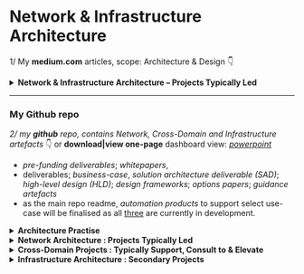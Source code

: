 
# Network & Infrastructure Architecture
1/ My **medium.com** articles, scope: Architecture & Design 👇

<details>
<summary><strong>Network & Infrastructure Architecture – Projects Typically Led </strong></summary>

 👉 Select the network capability of interest from the list below; 
<details>
<summary><strong> Communication and Collaboration services </strong></summary>

| Medium Article Link | Value | Benefit |
|--------------------:|:------|:--------|
| [Microsoft Communication & Collaboration](https://medium.com/@marclandy.me/microsoft-communication-collaboration-e7478aab2af8) | M365 ecosystem integration | Critical for modern hybrid workforce enablement |

</details>

<details>
<summary><strong> IT/OT Convergence or Segmentation services </strong></summary>

| Medium Article Link | Value | Benefit |
|--------------------:|:------|:--------|
| [Modern Enterprise Campus Design, 802.1x isn't going away](https://medium.com/@marclandy.me/modern-enterprise-campus-design-79d8d33c47c5) | Zero Trust campus access | Balances security with operational efficiency |
| [Campus design — wireless and wired](https://medium.com/@marclandy.me/campus-design-wireless-and-wired-1ae9ddf626fb) | Converged infrastructure design | Reduces complexity and operational overhead |
| [Zero Trust in Wi-Fi networking and secure device onboarding](https://medium.com/@marclandy.me/zero-trust-in-wi-fi-networking-and-secure-device-onboarding-f9c19b58d6d5) | BYOD/IoT security at scale | Modern wireless Zero Trust implementation |
| [Retail Wi-Fi Standard](https://medium.com/@marclandy.me/retail-wi-fi-standard-9470830a82af) | Customer experience optimization | Multi-site public Wi-Fi architecture |
| [Mid-Tier Enterprise with existing Cisco SD-WAN & Palo Alto FWs look to Aruba SD-Branch for Campus](https://medium.com/@marclandy.me/mid-tier-enterprise-with-existing-cisco-sd-wan-palo-alto-fws-look-to-aruba-sd-branch-for-campus-4a84aa36dbe9) | Multi-vendor integration expertise | Pragmatic technology transformation |
| [Cisco ACI Technical Review](https://medium.com/@marclandy.me/cisco-aci-technical-review-f3f7314b3e51) | SDN investment evaluation | Strategic data center technology assessment |

</details>

<details>
<summary><strong> Cloud Integration services </strong></summary>

| Medium Article Link | Value | Benefit |
|--------------------:|:------|:--------|
| [Cross-Hyperscaler Network Connectivity (AWS ↔ Azure)](https://medium.com/@marclandy.me/cross-hyperscaler-network-connectivity-aws-azure-d2a62d7fe2f2) | Multi-cloud networking mastery | Avoids vendor lock-in, optimizes costs |
| [Modernisation of Enterprise Cloud Network & Infrastructure Landscape \| HLA](https://medium.com/@marclandy.me/modernisation-of-enterprise-cloud-network-infrastructure-landscape-hla-8e6085fca16e) | Infrastructure transformation roadmaps | Strategic modernization planning |
| [The Towers of Multi-Cloud Network](https://medium.com/@marclandy.me/the-towers-of-multi-cloud-network-8aa3dbdb4d1f) | Standardized cloud patterns | Scalable, repeatable connectivity solutions |
| [Public IaaS/PaaS Hub-and-Spoke](https://medium.com/@marclandy.me/public-iaas-paas-hub-and-spoke-721e6dce1c6a) | Cloud-native networking | Cost-effective, enterprise-scale architectures |
| [Cloud Workload & Platform Assessment](https://medium.com/@marclandy.me/cloud-workload-platform-assessment-74426ff95fea) | Migration strategy optimization | Workload placement and cost alignment |
| [Cloud Disaster Recovery Strategy](https://medium.com/@marclandy.me/cloud-disaster-recovery-strategy-55b5bc739a59) | Business continuity assurance | Cloud-based resilience and compliance |

</details>

<details>
<summary><strong> Infrastructure, Data Center Hosting, and Remote site services </strong></summary>

| Medium Article Link | Value | Benefit |
|--------------------:|:------|:--------|
| [Solution Architecture — Web Application Firewall (WAF) and DDoS Protection](https://medium.com/@marclandy.me/solution-architecture-web-application-firewall-waf-and-ddos-protection-1101bf6cac31) | Application security architecture | Digital transformation threat protection |
| [Endpoint Reference Architecture & Solution Design](https://medium.com/@marclandy.me/endpoint-reference-architecture-solution-design-7a9074cb9cf2) | Modern device management | Diverse ecosystem security and compliance |
| [EUC Reference Architecture](https://medium.com/@marclandy.me/euc-reference-architecture-83286cb1c359) | Workplace experience optimization | Hybrid workforce technology enablement |
| [Application Delivery - EUC](https://medium.com/@marclandy.me/application-delivery-euc-5b4112bcb081) | Performance consistency | User experience across diverse access scenarios |
| [Enterprise DNS Management](https://medium.com/@marclandy.me/enterprise-dns-management-fe5efafa1b33) | Foundational service mastery | Critical infrastructure and security control |
| [Single Sign-On (SSO) options in an Enterprise Customer Environment with On-Prem F5 LTM & GTM and…](https://medium.com/@marclandy.me/sso-option-in-an-enterprise-customer-environment-with-on-prem-f5-ltm-gtm-and-adfs-67c3af079f93) | Legacy integration expertise | Seamless identity modernization continuity |
| [Enterprise uplift to SD-WAN many-to-many model (i.e. transition to SSE readiness)](https://medium.com/@marclandy.me/enterprise-uplift-to-sd-wan-many-to-many-model-i-e-transition-to-sse-readiness-6337f2d7a18b) | Future-ready WAN transformation | Strategic SSE preparation and evolution |

</details>

<details>
<summary><strong> Automation - Infrastructure, Cloud, Network, and Server </strong></summary>

| Medium Article Link | Value | Benefit |
|--------------------:|:------|:--------|
| [Multi-Cloud Networking (MCN) Part two…Automating the Cloud Infra-stack](https://medium.com/@marclandy.me/multi-cloud-networking-mcn-part-two-automating-the-cloud-infra-stack-bdfa920e78bc) | Infrastructure as Code; Scalable automation and operational consistency |

</details>

<details>
<summary><strong> Cyber security and Identity management services </strong></summary>

| Medium Article Link | Value | Benefit |
|--------------------:|:------|:--------|
| [Azure Conditional Access: Technical Review](https://medium.com/@marclandy.me/azure-conditional-access-technical-review-c22c76ed3b18) | Risk-based access control | Zero Trust policy implementation expertise |
| [Azure AD & Intune: conditional access deployment, part 1 of 2](https://medium.com/@marclandy.me/azure-ad-intune-conditional-access-deployment-part-1-of-2-6830ae6e86d6) | Microsoft security deployment | Practical M365 security optimization |
| [Hybrid AD Authentication & Enterprise Considerations](https://medium.com/@marclandy.me/hybrid-ad-authentication-enterprise-considerations-bd96368d3693) | Identity transformation planning | Complex hybrid architecture management |
| [Corporate IT ZTNA Blueprint integrated with Netskope's SSE platform](https://medium.com/@marclandy.me/corporate-it-ztna-blueprint-integrated-with-netskopes-sse-platform-f916adbd1290) | Enterprise ZTNA architecture | Remote access security modernization |
| [Security & Compliance across Enterprise Infrastructure estate](https://medium.com/@marclandy.me/cyber-security-and-identity-management-services-e662b6147348) | Holistic security governance | Cross-domain compliance and risk management |
| [Governing Entra ID security solutions: Windows, Storage, Backup & Patching](https://medium.com/@marclandy.me/governing-entra-id-security-solutions-windows-storage-backup-patching-205151a2a4fc) | Microsoft ecosystem security | Integrated identity and endpoint protection |
| [Microsoft Entra, Modern Identity & Access Solutions](https://medium.com/@marclandy.me/microsoft-entra-modern-identity-access-solutions-b5bee47a5aa1) | Next-gen identity platform | Contemporary workplace identity architecture |
| [Netskope Proxy Solution Options](https://medium.com/@marclandy.me/netskope-proxy-solution-options-b92ea3e97d35) | SSE platform expertise | Modern internet access security architecture |

</details>

<details>
<summary><strong> IT Policies and Standards </strong></summary>

| Medium Article Link | Value | Benefit |
|--------------------:|:------|:--------|
| [Multiple Digital & Cloud RACIs are required for enterprise customers to improve project outcomes](https://medium.com/@marclandy.me/multiple-digital-cloud-racis-are-required-for-enterprise-customers-to-improve-project-outcomes-8d82752e561f) | Governance framework design | Improves delivery predictability and outcomes |

</details>

<details>
<summary><strong> Architecture Practice </strong></summary>

| Medium Article Link | Value | Benefit |
|--------------------:|:------|:--------|
| [How can a Network architect deliver projects viewed as a strategic enabler vs…](https://medium.com/@marclandy.me/network-infrastructure-contribution-to-architecture-practice-e18a3271ac20) | Strategic business alignment | Positions technology as competitive advantage |

</details>

- topics planned in, [April 2025](https://www.linkedin.com/posts/marclandy_heres-a-summary-of-all-the-topics-ill-activity-7315220427633487872-N3k4)

</details>

---

### My Github repo

*2/ my **github** repo, contains Network, Cross-Domain and Infrastructure artefacts* 👇 or **download|view one-page** dashboard view: [_powerpoint_](https://github.com/marclandy/enterprise-infra/raw/refs/heads/marclandy-integration/architecture%20practice/consulting/ML-Technology-Capabilities-Delivered-v0.3.pptx)
- *pre-funding deliverables*; *whitepapers*, 
- deliverables; *business-case*, *solution architecture deliverable (SAD)*; *high-level design (HLD)*; *design frameworks*; *options papers*; *guidance artefacts*
- as the main repo readme, *automation products* to support select use-case will be finalised as all [three](https://github.com/marclandy/enterprise-infra/tree/marclandy-integration#whats-next) are currently in development. 

<details>
<summary><strong> Architecture Practise </strong></summary>
 
| Github link | Value | Benefit |
|------------:|:------|:--------|
| [Architecture Practice Initiatives](https://github.com/marclandy/enterprise-infra/blob/marclandy-integration/architecture%20practice/consulting/arch-practice-initiatives.md)| Industry validated enhancements | Risk-Mitigation;Future-Proofing;Building industry networks |
| [Network Arch Key Principles](https://github.com/marclandy/enterprise-infra/blob/aa2cf4aeb29351dbd48b47e84d8867108eafd591/architecture%20practice/consulting/net%20arch%20charter%2C%20cross-domain%20projects%2C%20overview.md)| Strategic design foundation | Ensures scalable and consistent architecture |
| [Deliverables-Prefunding](https://github.com/marclandy/enterprise-infra/blob/aa2cf4aeb29351dbd48b47e84d8867108eafd591/architecture%20practice/LeanIX/docs/pre-funding%20deliverables.md)| Structured governance framework | Reduces project risk and ensures alignment |
| [ICT Assessments](https://github.com/marclandy/enterprise-infra/blob/aa2cf4aeb29351dbd48b47e84d8867108eafd591/technical%20reviews/customer-ict-assessment/ict-assessment-readme.md)| Systematic evaluation methodology | Identifies gaps and optimization opportunities |
| [LeanIX tool integration](https://github.com/marclandy/enterprise-infra/blob/aa2cf4aeb29351dbd48b47e84d8867108eafd591/architecture%20practice/LeanIX/LeanIX-HowTo.md)| Enterprise architecture automation | Accelerates decision-making and compliance |
| [Cyber Stnds AusGov](https://github.com/marclandy/enterprise-infra/blob/aa2cf4aeb29351dbd48b47e84d8867108eafd591/architecture%20practice/deliverables/aust%20gov/aust%20gov-readme.md)| Regulatory compliance framework | Ensures adherence to government standards |

</details>

<details>
<summary><strong> Network Architecture : Projects Typically Led </strong></summary>

| Category | Github link | Value | Benefit |
|---------:|------------:|:------|:--------|
|Enterprise WAN/SD-WAN Modernisation|[Federated Orchestration for Global Multi-Cloud Networking (MCN)](https://github.com/marclandy/enterprise-infra/blob/aa2cf4aeb29351dbd48b47e84d8867108eafd591/solutions/sd-wan%2Bsse/Federated%20Orchestration%20for%20Global%20Multi-Cloud%20Networking%20(MCN).md)| Multi-cloud connectivity strategy | Reduces complexity and operational overhead |
|Enterprise WAN/SD-WAN Modernisation|[SSE Customer Requirements](https://github.com/marclandy/enterprise-infra/blob/aa2cf4aeb29351dbd48b47e84d8867108eafd591/solutions/sd-wan%2Bsse/SSE%20Customer%20Requirements.md)| Security service edge framework | Improves security posture and user experience |
|Cloud Network Integration|[ER Technical Options Analysis](https://github.com/marclandy/enterprise-infra/blob/aa2cf4aeb29351dbd48b47e84d8867108eafd591/technical%20reviews/options%20analysis/azure/expressroute/ExpressRoute%20options.md)| Azure connectivity optimization | Reduces latency and improves reliability |
|Cloud Network Integration|[Azure Multi-region DR scenarios introduce DNS resolution complexities](https://github.com/marclandy/enterprise-infra/blob/aa2cf4aeb29351dbd48b47e84d8867108eafd591/CSP%20Improvement%20Tracking/Azure/Multi-region%20DR%20scenarios%20introduce%20DNS%20resolution%20complexities.md)| DR design considerations | Ensures business continuity and RTO targets |
|Cloud Network Integration|[SD-WAN and Firewall Solutions Within an Azure Hub-and-Spoke Architecture](https://github.com/marclandy/enterprise-infra/blob/aa2cf4aeb29351dbd48b47e84d8867108eafd591/technical%20reviews/options%20analysis/azure/sdwan-integration-in-hub-and-spoke-network/int-sd-wan-h%26s.md)| Hybrid architecture integration | Optimizes security and network performance |
|ZTNA/Secure Access Architecture|[Cisco ISE NAC Configuration and Operations Guide](https://github.com/marclandy/enterprise-infra/blob/aa2cf4aeb29351dbd48b47e84d8867108eafd591/solutions/wireless/nac/Cisco%20ISE%20NAC%20Configuration%20and%20Operations%20Guide.md)| Network access control expertise | Enhances security and compliance posture |
|ZTNA/Secure Access Architecture|[ NAC Cisco ISE RW ](https://github.com/marclandy/enterprise-infra/blob/aa2cf4aeb29351dbd48b47e84d8867108eafd591/technical%20reviews/Cisco%20ISE/cisco%20ise%20technical%20review.md)| ISE implementation assessment | Identifies optimization and security gaps |
|ZTNA/Secure Access Architecture|[Aruba ClearPass NAC Configuration and Operational Guide](https://github.com/marclandy/enterprise-infra/blob/aa2cf4aeb29351dbd48b47e84d8867108eafd591/solutions/wireless/nac/Aruba%20ClearPass%20NAC%20Configuration%20and%20Operational%20Guide.md)| Multi-vendor NAC capability | Provides vendor-agnostic security solutions |

</details>

<details>
<summary><strong> Cross-Domain Projects : Typically Support, Consult to & Elevate </strong></summary>

| Category | Github link | Value | Benefit |
|---------:|------------:|:------|:--------|
|Comms-Collab|[O365 Technical Design & Operations Framework](https://github.com/marclandy/enterprise-infra/blob/aa2cf4aeb29351dbd48b47e84d8867108eafd591/technical%20reviews/collaborations%20and%20comms/o365-day0%2C1%2C2-guide.md)| Collaboration platform optimization | Improves productivity and user adoption |
|Security Program|[Threat preventation mechanisms](https://github.com/marclandy/enterprise-infra/blob/aa2cf4aeb29351dbd48b47e84d8867108eafd591/technical%20reviews/security/threat%20prevention/azure%20threat%20prevention%20mechanisms.md)| Cloud security architecture | Reduces threat exposure and incidents |
|Security Program|[Cloud Sec CSPN SSPM DSPM OA](https://github.com/marclandy/enterprise-infra/blob/aa2cf4aeb29351dbd48b47e84d8867108eafd591/technical%20reviews/options%20analysis/cloud%20security%20capability/cloud%20security%20capability%20readme.md)| Security posture management | Enhances visibility and compliance |
|IAM & Certificate Platforms|[ndes-vs-cloud-options OA](https://github.com/marclandy/enterprise-infra/blob/aa2cf4aeb29351dbd48b47e84d8867108eafd591/technical%20reviews/options%20analysis/certificates/ndes-vs-cloud-options.md)| Certificate management strategy | Reduces operational complexity and cost |
|ALL|[projects detailed guidance](https://github.com/marclandy/enterprise-infra/blob/aa2cf4aeb29351dbd48b47e84d8867108eafd591/architecture%20practice/consulting/net%20arch%20charter%2C%20cross-domain%20projects%20detailed%20guidance.md)| Cross-functional methodology | Ensures consistent project delivery |
|IAM|[PKI Certificate WP](https://github.com/marclandy/enterprise-infra/blob/aa2cf4aeb29351dbd48b47e84d8867108eafd591/technical%20reviews/whitepapers/enterprise%20pki%20whitepaper.md)| PKI strategic guidance | Establishes trust infrastructure foundation |
|IAM|[PKI Digital Certificate Management Standard v1.0](https://github.com/marclandy/enterprise-infra/blob/aa2cf4aeb29351dbd48b47e84d8867108eafd591/architecture%20practice/deliverables/infrastructure%20standards/PKI-Digital%20Certificate%20Management%20Standard%20v1.0.md)| Certificate lifecycle governance | Ensures security and operational efficiency |
|EUC/VDI Modernisation|[Microsoft Intune](https://github.com/marclandy/enterprise-infra/blob/aa2cf4aeb29351dbd48b47e84d8867108eafd591/technical%20reviews/collaborations%20and%20comms/Microsoft%20Intune.md)| Device management strategy | Improves security and user experience |

</details>

<details>
<summary><strong> Infrastructure Architecture : Secondary Projects </strong></summary>
 
| Category | Github link | Value | Benefit |
|---------:|------------:|:------|:--------|
|Enterprise Landing-Zone Builds|[ALZ Network Design SAD](https://github.com/marclandy/enterprise-infra/blob/aa2cf4aeb29351dbd48b47e84d8867108eafd591/architecture%20practice/deliverables/enterprise%20alz/Enterprise%20Alz%20Network%20Design%20SAD.md)| Cloud foundation architecture | Accelerates secure cloud adoption |
|Ent-Landing-Zone |[Strategic Areas of ALZ Consulting Value](https://github.com/marclandy/enterprise-infra/blob/aa2cf4aeb29351dbd48b47e84d8867108eafd591/architecture%20practice/deliverables/enterprise%20alz/Strategic%20Areas%20of%20ALZ%20Consulting%20Value.md)| Value-driven consulting approach | Maximizes ROI and business outcomes |
|Ent-Landing-Zone |[ALZ Network Service Patterns Decision Workbook](https://github.com/marclandy/enterprise-infra/blob/aa2cf4aeb29351dbd48b47e84d8867108eafd591/architecture%20practice/deliverables/enterprise%20alz/Enterprise%20ALZ%20Network%20Service%20Patterns_Network%20Design%20Decision%20Workbook.md)| Network design decision framework | Standardizes architecture decisions |
|Ent-Landing-Zone:Compute and Storage Refresh|[AWS EC2 Decision Framework](https://github.com/marclandy/enterprise-infra/blob/aa2cf4aeb29351dbd48b47e84d8867108eafd591/architecture%20practice/deliverables/infrastructure%20standards/aws_ec2_decision%20framework.md)| Cloud compute optimization | Reduces costs and improves performance |
|Disaster Recovery Refresh|[Backup & DR Technical Design Framework](https://github.com/marclandy/enterprise-infra/blob/aa2cf4aeb29351dbd48b47e84d8867108eafd591/technical%20reviews/Enterprise%20Backup%20and%20DR/Hybrid%20Infrastructure-Technical%20Design%20Framework.md)| Business continuity strategy | Ensures resilience and compliance |
|Infra Modernisation|[Virtualization Knowledge Framework WP](https://github.com/marclandy/enterprise-infra/blob/aa2cf4aeb29351dbd48b47e84d8867108eafd591/technical%20reviews/virtualisation/Hyper-V%2C%20VMware%20ESX.md)| Virtualization expertise | Optimizes infrastructure efficiency |

</details>
